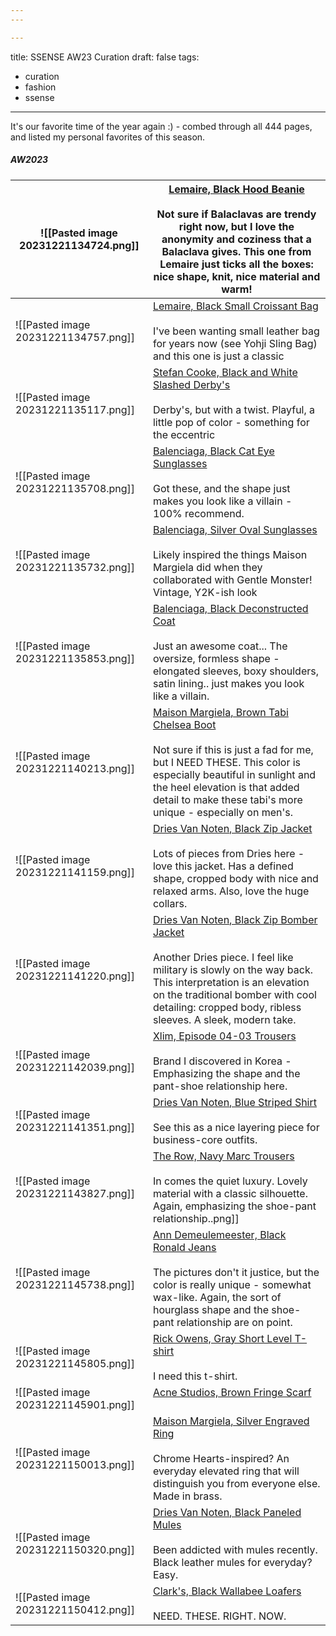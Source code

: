 ```yaml
---
---

---
```

title: SSENSE AW23 Curation
draft: false
tags: 
- curation
- fashion
- ssense
---
It's our favorite time of the year again :) - combed through all 444 pages, and listed my personal favorites of this season. 
##### AW2023
| ![[Pasted image 20231221134724.png]] | [Lemaire, Black Hood Beanie](https://www.ssense.com/en-ca/men/product/lemaire/black-hood-beanie/13798981)<br><br>Not sure if Balaclavas are trendy right now, but I love the anonymity and coziness that a Balaclava gives. This one from Lemaire just ticks all the boxes: nice shape, knit, nice material and warm! |
| ---- | ---- |
| ![[Pasted image 20231221134757.png]] | [Lemaire, Black Small Croissant Bag](https://www.ssense.com/en-ca/men/product/lemaire/black-small-croissant-bag/13795551)<br><br>I've been wanting small leather bag for years now (see Yohji Sling Bag) and this one is just a classic |
| ![[Pasted image 20231221135117.png]] | [Stefan Cooke, Black and White Slashed Derby's](https://www.ssense.com/en-ca/men/product/stefan-cooke/black-and-white-slashed-derbys/14311281)<br><br>Derby's, but with a twist. Playful, a little pop of color - something for the eccentric |
| ![[Pasted image 20231221135708.png]] | [Balenciaga, Black Cat Eye Sunglasses](https://www.ssense.com/en-ca/men/product/balenciaga/black-cat-eye-sunglasses/13206341)<br><br>Got these, and the shape just makes you look like a villain - 100% recommend. |
| ![[Pasted image 20231221135732.png]] | [Balenciaga, Silver Oval Sunglasses](https://www.ssense.com/en-ca/men/product/balenciaga/silver-oval-sunglasses/13205891)<br><br>Likely inspired the things Maison Margiela did when they collaborated with Gentle Monster! Vintage, Y2K-ish look<br> |
| ![[Pasted image 20231221135853.png]] | [Balenciaga, Black Deconstructed Coat](https://www.ssense.com/en-ca/men/product/balenciaga/black-deconstructed-coat/14350601)<br><br>Just an awesome coat... The oversize, formless shape - elongated sleeves, boxy shoulders, satin lining.. just makes you look like a villain. |
| ![[Pasted image 20231221140213.png]] | [Maison Margiela, Brown Tabi Chelsea Boot](https://www.ssense.com/en-ca/men/product/maison-margiela/brown-tabi-chelsea-boots/11230341)<br><br>Not sure if this is just a fad for me, but I NEED THESE. This color is especially beautiful in sunlight and the heel elevation is that added detail to make these tabi's more unique - especially on men's. |
| ![[Pasted image 20231221141159.png]] | [Dries Van Noten, Black Zip Jacket](https://www.ssense.com/en-ca/men/product/dries-van-noten/black-zip-jacket/12027461)<br><br>Lots of pieces from Dries here - love this jacket. Has a defined shape, cropped body with nice and relaxed arms. Also, love the huge collars. |
| ![[Pasted image 20231221141220.png]] | [Dries Van Noten, Black Zip Bomber Jacket](https://www.ssense.com/en-ca/men/product/dries-van-noten/black-zip-bomber-jacket/10416991)<br><br>Another Dries piece. I feel like military is slowly on the way back. This interpretation is an elevation on the traditional bomber with cool detailing: cropped body, ribless sleeves. A sleek, modern take. |
| ![[Pasted image 20231221142039.png]] | [Xlim, Episode 04-03 Trousers](https://www.ssense.com/en-ca/men/product/xlim/black-ep4-03-trousers/14428691)<br><br>Brand I discovered in Korea - Emphasizing the shape and the pant-shoe relationship here. |
| ![[Pasted image 20231221141351.png]] | [Dries Van Noten, Blue Striped Shirt](https://www.ssense.com/en-ca/men/product/dries-van-noten/blue-striped-shirt/10421251)<br><br>See this as a nice layering piece for business-core outfits. |
| ![[Pasted image 20231221143827.png]] | [The Row, Navy Marc Trousers](https://www.ssense.com/en-ca/men/product/the-row/navy-marc-trousers/12406921)<br><br>In comes the quiet luxury. Lovely material with a classic silhouette. Again, emphasizing the shoe-pant relationship..png]] |
| ![[Pasted image 20231221145738.png]] | [Ann Demeulemeester, Black Ronald Jeans](https://www.ssense.com/en-ca/men/product/ann-demeulemeester/black-ronald-jeans/13020611)<br><br>The pictures don't it justice, but the color is really unique - somewhat wax-like. Again, the sort of hourglass shape and the shoe-pant relationship are on point. |
| ![[Pasted image 20231221145805.png]] | [Rick Owens, Gray Short Level T-shirt](https://www.ssense.com/en-ca/men/product/rick-owens/gray-short-level-t-shirt/13452231)<br><br>I need this t-shirt. |
| ![[Pasted image 20231221145901.png]] | [Acne Studios, Brown Fringe Scarf](https://www.ssense.com/en-ca/men/product/acne-studios/brown-fringe-scarf/13777181)<br><br> |
| ![[Pasted image 20231221150013.png]] | [Maison Margiela, Silver Engraved Ring](https://www.ssense.com/en-ca/men/product/maison-margiela/silver-engraved-ring/10361141)<br><br>Chrome Hearts-inspired? An everyday elevated ring that will distinguish you from everyone else. Made in brass. |
| ![[Pasted image 20231221150320.png]] | [Dries Van Noten, Black Paneled Mules](https://www.ssense.com/en-ca/men/product/dries-van-noten/black-paneled-mules/12128391)<br><br>Been addicted with mules recently. Black leather mules for everyday? Easy. |
| ![[Pasted image 20231221150412.png]] | [Clark's, Black Wallabee Loafers](https://www.ssense.com/en-ca/men/product/clarks-originals/black-wallabee-loafers/13683251)<br><br>NEED. THESE. RIGHT. NOW. |

